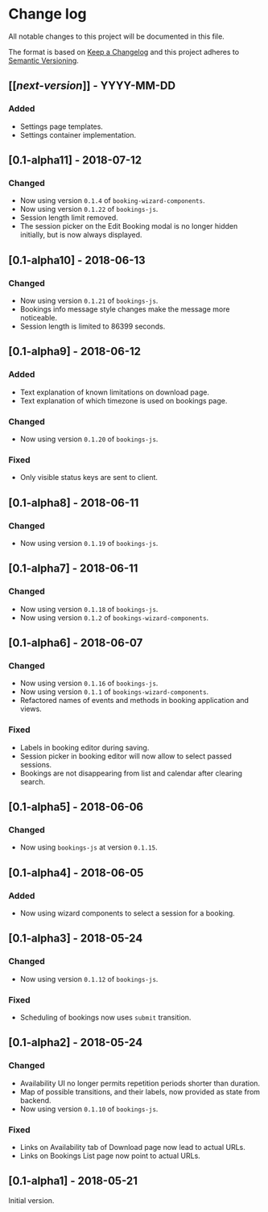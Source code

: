 # Change log
All notable changes to this project will be documented in this file.

The format is based on [Keep a Changelog](http://keepachangelog.com/)
and this project adheres to [Semantic Versioning](http://semver.org/).

## [[*next-version*]] - YYYY-MM-DD
### Added
- Settings page templates.
- Settings container implementation.

## [0.1-alpha11] - 2018-07-12
### Changed
- Now using version `0.1.4` of `booking-wizard-components`.
- Now using version `0.1.22` of `bookings-js`.
- Session length limit removed.
- The session picker on the Edit Booking modal is no longer hidden initially, but is now always displayed.

## [0.1-alpha10] - 2018-06-13
### Changed
- Now using version `0.1.21` of `bookings-js`.
- Bookings info message style changes make the message more noticeable.
- Session length is limited to 86399 seconds.

## [0.1-alpha9] - 2018-06-12
### Added
- Text explanation of known limitations on download page.
- Text explanation of which timezone is used on bookings page.

### Changed
- Now using version `0.1.20` of `bookings-js`.

### Fixed
- Only visible status keys are sent to client.

## [0.1-alpha8] - 2018-06-11
### Changed
- Now using version `0.1.19` of `bookings-js`.

## [0.1-alpha7] - 2018-06-11
### Changed
- Now using version `0.1.18` of `bookings-js`.
- Now using version `0.1.2` of `bookings-wizard-components`.

## [0.1-alpha6] - 2018-06-07
### Changed
- Now using version `0.1.16` of `bookings-js`.
- Now using version `0.1.1` of `bookings-wizard-components`.
- Refactored names of events and methods in booking application and views.

### Fixed
- Labels in booking editor during saving.
- Session picker in booking editor will now allow to select passed sessions.
- Bookings are not disappearing from list and calendar after clearing search.

## [0.1-alpha5] - 2018-06-06
### Changed
- Now using `bookings-js` at version `0.1.15`.

## [0.1-alpha4] - 2018-06-05
### Added
- Now using wizard components to select a session for a booking.

## [0.1-alpha3] - 2018-05-24
### Changed
- Now using version `0.1.12` of `bookings-js`.

### Fixed
- Scheduling of bookings now uses `submit` transition.

## [0.1-alpha2] - 2018-05-24
### Changed
- Availability UI no longer permits repetition periods shorter than duration.
- Map of possible transitions, and their labels, now provided as state from backend.
- Now using version `0.1.10` of `bookings-js`.

### Fixed
- Links on Availability tab of Download page now lead to actual URLs.
- Links on Bookings List page now point to actual URLs.

## [0.1-alpha1] - 2018-05-21
Initial version.
